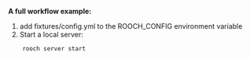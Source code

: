 **A full workflow example:**

1. add fixtures/config.yml to the ROOCH_CONFIG environment variable
2. Start a local server: 
```
    rooch server start
```
